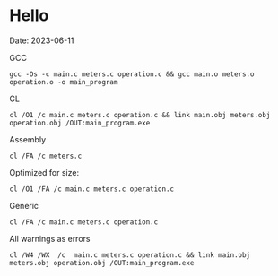 # Hello
Date: 2023-06-11

GCC
```
gcc -Os -c main.c meters.c operation.c && gcc main.o meters.o operation.o -o main_program
```

CL
```
cl /O1 /c main.c meters.c operation.c && link main.obj meters.obj operation.obj /OUT:main_program.exe

```

Assembly

```
cl /FA /c meters.c 
```

Optimized for size:
```
cl /O1 /FA /c main.c meters.c operation.c
```

Generic
```
cl /FA /c main.c meters.c operation.c
```

All warnings as errors

```
cl /W4 /WX  /c  main.c meters.c operation.c && link main.obj meters.obj operation.obj /OUT:main_program.exe
```




